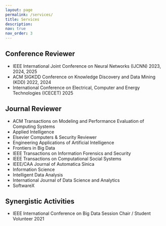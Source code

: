 ```yaml
---
layout: page
permalink: /services/
title: Services
description:
nav: true
nav_order: 3
---
```


## Conference Reviewer
- IEEE International Joint Conference on Neural Networks (IJCNN) 2023, 2024, 2025
- ACM SIGKDD Conference on Knowledge Discovery and Data Mining (KDD) 2022, 2024
- International Conference on Electrical, Computer and Energy Technologies (ICECET) 2025

## Journal Reviewer
- ACM Transactions on Modeling and Performance Evaluation of Computing Systems
- Applied Intelligence
- Elsevier Computers & Security Reviewer
- Engineering Applications of Artificial Intelligence
- Frontiers in Big Data
- IEEE Transactions on Information Forensics and Security
- IEEE Transactions on Computational Social Systems
- IEEE/CAA Journal of Automatica Sinica
- Information Science
- Intelligent Data Analysis
- International Journal of Data Science and Analytics
- SoftwareX 

## Synergistic Activities
- IEEE International Conference on Big Data Session Chair / Student Volunteer 2021